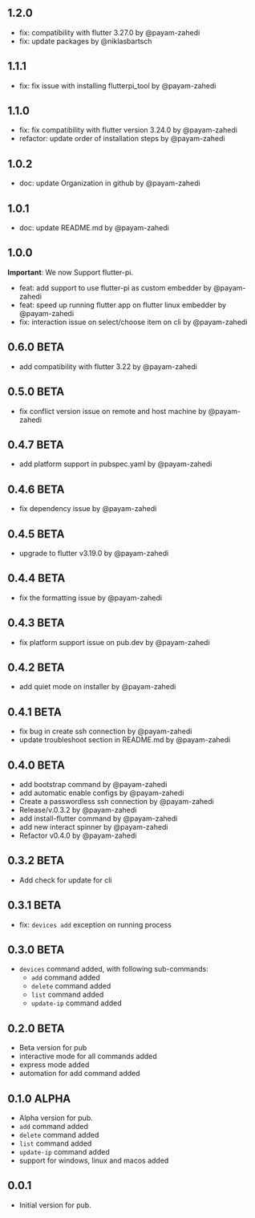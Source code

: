## 1.2.0
* fix: compatibility with flutter 3.27.0 by @payam-zahedi
* fix: update packages by @niklasbartsch 

## 1.1.1
* fix: fix issue with installing flutterpi_tool by @payam-zahedi

## 1.1.0
* fix: fix compatibility with flutter version 3.24.0 by @payam-zahedi
* refactor: update order of installation steps by @payam-zahedi

## 1.0.2
* doc: update Organization in github by @payam-zahedi

## 1.0.1
* doc: update README.md by @payam-zahedi

## 1.0.0
**Important**: We now Support flutter-pi.

* feat: add support to use flutter-pi as custom embedder by @payam-zahedi
* feat: speed up running flutter app on flutter linux embedder by @payam-zahedi
* fix: interaction issue on select/choose item on cli by @payam-zahedi

## 0.6.0 BETA
* add compatibility with flutter 3.22 by @payam-zahedi

## 0.5.0 BETA
* fix conflict version issue on remote and host machine by @payam-zahedi

## 0.4.7 BETA
* add platform support in pubspec.yaml by @payam-zahedi

## 0.4.6 BETA
* fix dependency issue by @payam-zahedi

## 0.4.5 BETA
* upgrade to flutter v3.19.0 by @payam-zahedi

## 0.4.4 BETA
* fix the formatting issue by @payam-zahedi

## 0.4.3 BETA
* fix platform support issue on pub.dev by @payam-zahedi

## 0.4.2 BETA
* add quiet mode on installer by @payam-zahedi

## 0.4.1 BETA
* fix bug in create ssh connection by @payam-zahedi 
* update troubleshoot section in README.md by @payam-zahedi

## 0.4.0 BETA
* add bootstrap command by @payam-zahedi
* add automatic enable configs by @payam-zahedi 
* Create a passwordless ssh connection by @payam-zahedi 
* Release/v.0.3.2 by @payam-zahedi 
* add install-flutter command  by @payam-zahedi 
* add new interact spinner by @payam-zahedi 
* Refactor v0.4.0 by @payam-zahedi 

## 0.3.2 BETA

- Add check for update for cli 

## 0.3.1 BETA

- fix: `devices add` exception on running process

## 0.3.0 BETA

- `devices` command added, with following sub-commands:
   - `add` command added
   - `delete` command added
   - `list` command added
   - `update-ip` command added
    
## 0.2.0 BETA

- Beta version for pub
- interactive mode for all commands added 
- express mode added
- automation for add command added 

## 0.1.0 ALPHA

- Alpha version for pub.
- `add` command added
- `delete` command added
- `list` command added
- `update-ip` command added
- support for windows, linux and macos added

## 0.0.1

- Initial version for pub.
